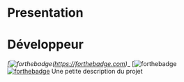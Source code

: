 # Presentation
# Développeur
_[![forthebadge](https://forthebadge.com/images/badges/ages-18.svg)(https://forthebadge.com)__
[![forthebadge](https://forthebadge.com/images/badges/uses-html.svg)  
[![forthebadge](https://forthebadge.com/images/badges/uses-css.svg)](http://forthebadge.com)
Une petite description du projet

